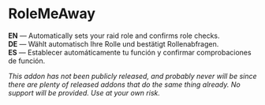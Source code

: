RoleMeAway
==========

**EN** — Automatically sets your raid role and confirms role checks.  
**DE** — Wählt automatisch Ihre Rolle und bestätigt Rollenabfragen.  
**ES** — Establecer automáticamente tu función y confirmar comprobaciones de función.

*This addon has not been publicly released, and probably never will be since there are plenty of released addons that do the same thing already. No support will be provided. Use at your own risk.*
